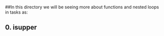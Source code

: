 ##In this directory we will be seeing more about functions and nested loops in tasks as:
##	0. isupper 
